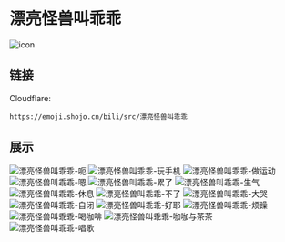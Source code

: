 # 漂亮怪兽叫乖乖
![icon](https://emoji.shojo.cn/bili/src/漂亮怪兽叫乖乖/icon.png)
## 链接
Cloudflare:
```
https://emoji.shojo.cn/bili/src/漂亮怪兽叫乖乖
```
## 展示
![漂亮怪兽叫乖乖-呃](https://emoji.shojo.cn/bili/src/漂亮怪兽叫乖乖/漂亮怪兽叫乖乖-呃.png)
![漂亮怪兽叫乖乖-玩手机](https://emoji.shojo.cn/bili/src/漂亮怪兽叫乖乖/漂亮怪兽叫乖乖-玩手机.png)
![漂亮怪兽叫乖乖-做运动](https://emoji.shojo.cn/bili/src/漂亮怪兽叫乖乖/漂亮怪兽叫乖乖-做运动.png)
![漂亮怪兽叫乖乖-嗯](https://emoji.shojo.cn/bili/src/漂亮怪兽叫乖乖/漂亮怪兽叫乖乖-嗯.png)
![漂亮怪兽叫乖乖-累了](https://emoji.shojo.cn/bili/src/漂亮怪兽叫乖乖/漂亮怪兽叫乖乖-累了.png)
![漂亮怪兽叫乖乖-生气](https://emoji.shojo.cn/bili/src/漂亮怪兽叫乖乖/漂亮怪兽叫乖乖-生气.png)
![漂亮怪兽叫乖乖-休息](https://emoji.shojo.cn/bili/src/漂亮怪兽叫乖乖/漂亮怪兽叫乖乖-休息.png)
![漂亮怪兽叫乖乖-不了](https://emoji.shojo.cn/bili/src/漂亮怪兽叫乖乖/漂亮怪兽叫乖乖-不了.png)
![漂亮怪兽叫乖乖-大哭](https://emoji.shojo.cn/bili/src/漂亮怪兽叫乖乖/漂亮怪兽叫乖乖-大哭.png)
![漂亮怪兽叫乖乖-自闭](https://emoji.shojo.cn/bili/src/漂亮怪兽叫乖乖/漂亮怪兽叫乖乖-自闭.png)
![漂亮怪兽叫乖乖-好耶](https://emoji.shojo.cn/bili/src/漂亮怪兽叫乖乖/漂亮怪兽叫乖乖-好耶.png)
![漂亮怪兽叫乖乖-烦躁](https://emoji.shojo.cn/bili/src/漂亮怪兽叫乖乖/漂亮怪兽叫乖乖-烦躁.png)
![漂亮怪兽叫乖乖-喝咖啡](https://emoji.shojo.cn/bili/src/漂亮怪兽叫乖乖/漂亮怪兽叫乖乖-喝咖啡.png)
![漂亮怪兽叫乖乖-咖咖与茶茶](https://emoji.shojo.cn/bili/src/漂亮怪兽叫乖乖/漂亮怪兽叫乖乖-咖咖与茶茶.png)
![漂亮怪兽叫乖乖-唱歌](https://emoji.shojo.cn/bili/src/漂亮怪兽叫乖乖/漂亮怪兽叫乖乖-唱歌.png)
